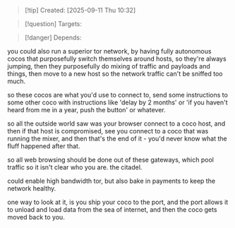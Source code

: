 
>[!tip] Created: [2025-09-11 Thu 10:32]

>[!question] Targets: 

>[!danger] Depends: 

you could also run a superior tor network, by having fully autonomous cocos that purposefully switch themselves around hosts, so they're always jumping, then they purposefully do mixing of traffic and payloads and things, then move to a new host so the network traffic can't be sniffed too much.

so these cocos are what you'd use to connect to, send some instructions to some other coco with instructions like 'delay by 2 months' or 'if you haven't heard from me in a year, push the button' or whatever.

so all the outside world saw was your browser connect to a coco host, and then if that host is compromised, see you connect to a coco that was running the mixer, and then that's the end of it - you'd never know what the fluff happened after that.

so all web browsing should be done out of these gateways, which pool traffic so it isn't clear who you are.  the citadel.

could enable high bandwidth tor, but also bake in payments to keep the network healthy.

one way to look at it, is you ship your coco to the port, and the port allows it to unload and load data from the sea of internet, and then the coco gets moved back to you.